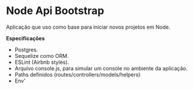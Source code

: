 # Node Api Bootstrap

Aplicação que uso como base para iniciar novos projetos em Node.

**Especificações**

- Postgres.
- Sequelize como ORM.
- ESLint (Airbnb styles).
- Arquivo console.js, para simular um console no ambiente da aplicação.
- Paths definidos (routes/controllers/models/helpers)
- Env'
